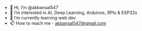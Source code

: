 - 👋 Hi, I’m @akbansal547
- 👀 I’m interested in AI, Deep Learning, Arduinos, RPIs & ESP32s
- 🌱 I’m currently learning web dev
- 📫 How to reach me - akbansal547@gmail.com

<!---
akbansal547/akbansal547 is a ✨ special ✨ repository because its `README.md` (this file) appears on your GitHub profile.
You can click the Preview link to take a look at your changes.
--->
